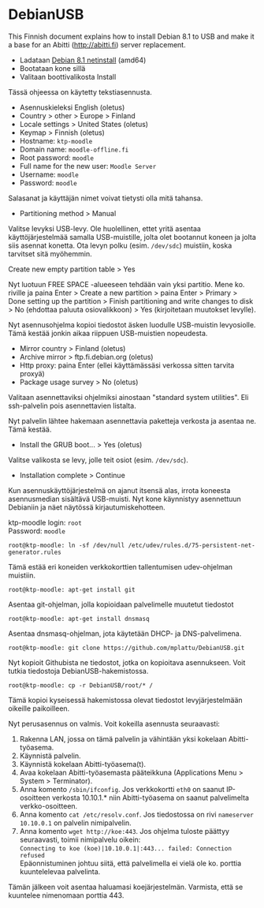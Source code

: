 # DebianUSB

This Finnish document explains how to install Debian 8.1 to USB and make it a base for an Abitti (http://abitti.fi) server replacement.

* Ladataan [Debian 8.1 netinstall](https://www.debian.org/CD/netinst/) (amd64)
* Bootataan kone sillä
* Valitaan boottivalikosta Install

Tässä ohjeessa on käytetty tekstiasennusta.

* Asennuskieleksi English (oletus)
* Country > other > Europe > Finland
* Locale settings > United States (oletus)
* Keymap > Finnish (oletus)
* Hostname: `ktp-moodle`
* Domain name: `moodle-offline.fi`
* Root password: `moodle`
* Full name for the new user: `Moodle Server`
* Username: `moodle`
* Password: `moodle`

Salasanat ja käyttäjän nimet voivat tietysti olla mitä tahansa.

* Partitioning method > Manual

Valitse levyksi USB-levy. Ole huolellinen, ettet yritä asentaa 
käyttöjärjestelmää samalla USB-muistille, jolta olet bootannut koneen ja
jolta siis asennat konetta. Ota levyn polku (esim. `/dev/sdc`) muistiin, koska
tarvitset sitä myöhemmin.

Create new empty partition table > Yes

Nyt luotuun FREE SPACE -alueeseen tehdään vain yksi partitio. Mene ko. 
riville ja paina Enter > Create a new partition > paina Enter > Primary >
Done setting up the partition > Finish partitioning and write changes to disk > 
No (ehdottaa paluuta osiovalikkoon) > Yes (kirjoitetaan muutokset levylle).

Nyt asennusohjelma kopioi tiedostot äsken luodulle USB-muistin levyosiolle.
Tämä kestää jonkin aikaa riippuen USB-muistien nopeudesta.

* Mirror country > Finland (oletus)
* Archive mirror > ftp.fi.debian.org (oletus)
* Http proxy: paina Enter (ellei käyttämässäsi verkossa sitten tarvita proxyä)
* Package usage survey > No (oletus)

Valitaan asennettaviksi ohjelmiksi ainostaan "standard system utilities". Eli
ssh-palvelin pois asennettavien listalta.

Nyt palvelin lähtee hakemaan asennettavia paketteja verkosta ja asentaa ne.
Tämä kestää.

* Install the GRUB boot... > Yes (oletus)

Valitse valikosta se levy, jolle teit osiot (esim. `/dev/sdc`).

* Installation complete > Continue

Kun asennuskäyttöjärjestelmä on ajanut itsensä alas, irrota koneesta
asennusmedian sisältävä USB-muisti. Nyt kone käynnistyy asennettuun Debianiin
ja näet näytössä kirjautumiskehotteen.

ktp-moodle login: `root`<br>
Password: `moodle`

`root@ktp-moodle: ln -sf /dev/null /etc/udev/rules.d/75-persistent-net-generator.rules`

Tämä estää eri koneiden verkkokorttien tallentumisen udev-ohjelman
muistiin.

`root@ktp-moodle: apt-get install git`

Asentaa git-ohjelman, jolla kopioidaan palvelimelle muutetut tiedostot

`root@ktp-moodle: apt-get install dnsmasq`

Asentaa dnsmasq-ohjelman, jota käytetään DHCP- ja DNS-palvelimena.

`root@ktp-moodle: git clone https://github.com/mplattu/DebianUSB.git`

Nyt kopioit Githubista ne tiedostot, jotka on kopioitava asennukseen.
Voit tutkia tiedostoja DebianUSB-hakemistossa.

`root@ktp-moodle: cp -r DebianUSB/root/* /`

Tämä kopioi kyseisessä hakemistossa olevat tiedostot levyjärjestelmään
oikeille paikoilleen.

Nyt perusasennus on valmis. Voit kokeilla asennusta seuraavasti:

1.  Rakenna LAN, jossa on tämä palvelin ja vähintään yksi kokelaan Abitti-työasema.
2.  Käynnistä palvelin.
3.  Käynnistä kokelaan Abitti-työasema(t).
4.  Avaa kokelaan Abitti-työasemasta pääteikkuna (Applications Menu > System > Terminator).
5.  Anna komento `/sbin/ifconfig`. Jos verkkokortti `eth0` on saanut IP-osoitteen verkosta 10.10.1.* niin Abitti-työasema on saanut palvelimelta verkko-osoitteen.
6.  Anna komento `cat /etc/resolv.conf`. Jos tiedostossa on rivi `nameserver 10.10.0.1` on palvelin nimipalvelin.
7.  Anna komento `wget http://koe:443`. Jos ohjelma tuloste päättyy seuraavasti, toimii nimipalvelu oikein:<br>
`Connecting to koe (koe)|10.10.0.1|:443... failed: Connection refused`<br>
Epäonnistuminen johtuu siitä, että palvelimella ei vielä ole ko. porttia kuuntelelevaa palvelinta.

Tämän jälkeen voit asentaa haluamasi koejärjestelmän. Varmista, että se
kuuntelee nimenomaan porttia 443.
